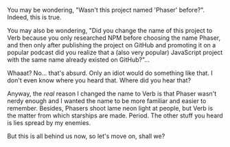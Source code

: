 You may be wondering, "Wasn't this project named 'Phaser' before?". Indeed, this is true.

You may also be wondering, "Did you change the name of this project to Verb because you only researched NPM before choosing the name Phaser, and then only after publishing the project on GitHub and promoting it on a popular podcast did you realize that a (also very popular) JavaScript project with the same name already existed on GitHub?"...

Whaaat? No... that's absurd. Only an idiot would do something like that. I don't even know where you heard that. Where did you hear that?

Anyway, the _real_ reason I changed the name to Verb is that Phaser wasn't nerdy enough and I wanted the name to be more familiar and easier to remember. Besides, Phasers shoot lame neon light at people, but Verb is the matter from which starships are made. Period. The other stuff you heard is lies spread by my enemies.

But this is all behind us now, so let's move on, shall we?